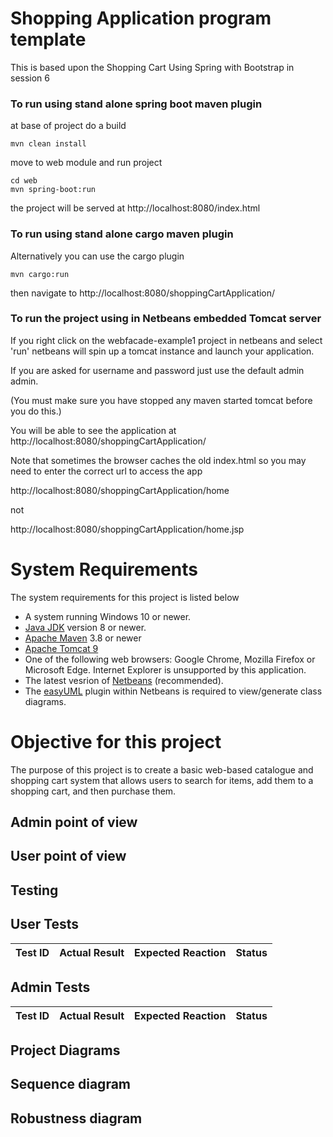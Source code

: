 # Shopping Application program template

This is based upon the Shopping Cart Using Spring with Bootstrap in session 6



### To run using stand alone spring boot maven plugin

at base of project do a build
```
mvn clean install
```
move to web module and run project
```
cd web
mvn spring-boot:run
```
the project will be served at http://localhost:8080/index.html

### To run using stand alone cargo maven plugin

Alternatively you can use the cargo plugin
```
mvn cargo:run
```
then navigate to http://localhost:8080/shoppingCartApplication/


### To run the project using  in Netbeans embedded Tomcat server

If you right click on the webfacade-example1 project in netbeans and select 'run' netbeans will spin up a tomcat instance and launch your application.

If you are asked for username and password just use the default admin admin.
 
(You must make sure you have stopped any maven started tomcat before you do this.)

You will be able to see the application at http://localhost:8080/shoppingCartApplication/

Note that sometimes the browser caches the old index.html so you may need to enter the correct url to access the app

http://localhost:8080/shoppingCartApplication/home

not

http://localhost:8080/shoppingCartApplication/home.jsp


# System Requirements
The system requirements for this project is listed below 

- A system running Windows 10 or newer.
- [Java JDK](https://www.oracle.com/java/technologies/downloads/#java8) version 8 or newer.
- [Apache Maven](https://maven.apache.org/install.html) 3.8 or newer
- [Apache Tomcat 9](https://tomcat.apache.org/download-90.cgi)
- One of the following web browsers: Google Chrome, Mozilla Firefox or Microsoft Edge. Internet Explorer is unsupported by this application.
- The latest vesrion of [Netbeans](https://netbeans.apache.org/) (recommended).
- The [easyUML](https://github.com/ossdcfos/easyuml) plugin within Netbeans is required to view/generate class diagrams. 


# Objective for this project 
The purpose of this project is to create a basic web-based catalogue and shopping cart system that allows users to search for items, add them to a shopping cart, and then purchase them.


## Admin point of view




## User point of view


## Testing


## User Tests

| Test ID| Actual Result| Expected Reaction| Status |
| --------- | --------------------------- | -------------------------------- | ------ |

## Admin Tests

| Test ID | Actual Result| Expected Reaction| Status |
| --------- | --------------------------- | -------------------------------- | ------ |


## Project Diagrams

## Sequence diagram

## Robustness diagram
